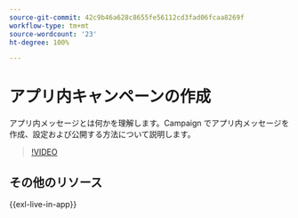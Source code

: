 ```yaml
---
source-git-commit: 42c9b46a628c8655fe56112cd3fad06fcaa8269f
workflow-type: tm+mt
source-wordcount: '23'
ht-degree: 100%

---
```

# アプリ内キャンペーンの作成

アプリ内メッセージとは何かを理解します。Campaign でアプリ内メッセージを作成、設定および公開する方法について説明します。

>[!VIDEO](https://video.tv.adobe.com/v/3410430?quality=12&learn=on)

## その他のリソース

{{exl-live-in-app}}